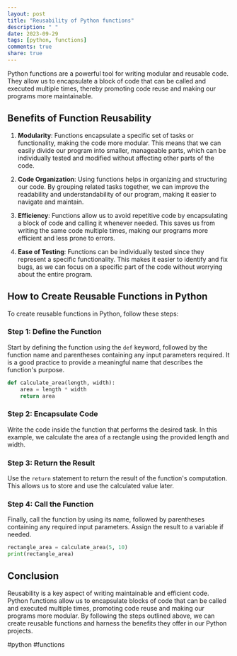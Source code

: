 ```yaml
---
layout: post
title: "Reusability of Python functions"
description: " "
date: 2023-09-29
tags: [python, functions]
comments: true
share: true
---
```


Python functions are a powerful tool for writing modular and reusable code. They allow us to encapsulate a block of code that can be called and executed multiple times, thereby promoting code reuse and making our programs more maintainable.

## Benefits of Function Reusability

1. **Modularity**: Functions encapsulate a specific set of tasks or functionality, making the code more modular. This means that we can easily divide our program into smaller, manageable parts, which can be individually tested and modified without affecting other parts of the code.

2. **Code Organization**: Using functions helps in organizing and structuring our code. By grouping related tasks together, we can improve the readability and understandability of our program, making it easier to navigate and maintain.

3. **Efficiency**: Functions allow us to avoid repetitive code by encapsulating a block of code and calling it whenever needed. This saves us from writing the same code multiple times, making our programs more efficient and less prone to errors.

4. **Ease of Testing**: Functions can be individually tested since they represent a specific functionality. This makes it easier to identify and fix bugs, as we can focus on a specific part of the code without worrying about the entire program.

## How to Create Reusable Functions in Python

To create reusable functions in Python, follow these steps:

### Step 1: Define the Function

Start by defining the function using the `def` keyword, followed by the function name and parentheses containing any input parameters required. It is a good practice to provide a meaningful name that describes the function's purpose.

```python
def calculate_area(length, width):
    area = length * width
    return area
```

### Step 2: Encapsulate Code

Write the code inside the function that performs the desired task. In this example, we calculate the area of a rectangle using the provided length and width.

### Step 3: Return the Result

Use the `return` statement to return the result of the function's computation. This allows us to store and use the calculated value later.

### Step 4: Call the Function

Finally, call the function by using its name, followed by parentheses containing any required input parameters. Assign the result to a variable if needed.

```python
rectangle_area = calculate_area(5, 10)
print(rectangle_area)
```

## Conclusion

Reusability is a key aspect of writing maintainable and efficient code. Python functions allow us to encapsulate blocks of code that can be called and executed multiple times, promoting code reuse and making our programs more modular. By following the steps outlined above, we can create reusable functions and harness the benefits they offer in our Python projects.

#python #functions